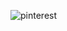

![pinterest](https://user-images.githubusercontent.com/121188515/223436900-0773dbf6-6ff5-427c-9f9f-bde43ba862df.png)
